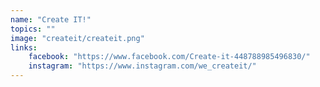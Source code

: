 ```yaml
---
name: "Create IT!"
topics: ""
image: "createit/createit.png"
links: 
    facebook: "https://www.facebook.com/Create-it-448788985496830/"
    instagram: "https://www.instagram.com/we_createit/"
---
```

